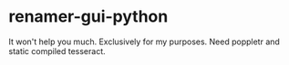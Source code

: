 # renamer-gui-python
It won't help you much. Exclusively for my purposes.
Need poppletr and static compiled tesseract.
